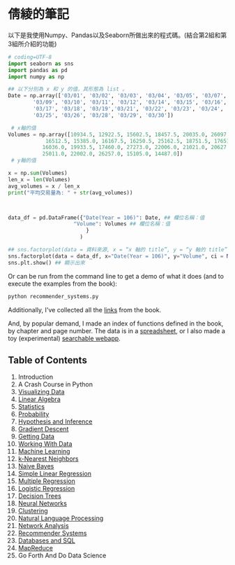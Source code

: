 倩綾的筆記
=========================

以下是我使用Numpy、Pandas以及Seaborn所做出來的程式碼。(結合第2組和第3組所介紹的功能)

```python
# coding=UTF-8
import seaborn as sns
import pandas as pd
import numpy as np

## 以下分別為 x 和 y 的值，其形態為 list 。
Date = np.array(['03/01', '03/02', '03/03', '03/04', '03/05', '03/07', '03/08',
        '03/09', '03/10', '03/11', '03/12', '03/14', '03/15', '03/16',
        '03/17', '03/18', '03/19','03/21', '03/22', '03/23', '03/24',
        '03/25', '03/26', '03/28', '03/29', '03/30'])

 # x軸的值
Volumes = np.array([10934.5, 12922.5, 15602.5, 18457.5, 20035.0, 26097.5,  20104.0,
            16512.5, 15385.0, 16167.5, 16250.5, 25162.5, 18751.5, 17651.0,
           16036.0, 19933.5, 17460.0, 27273.0, 22006.0, 21021.0, 20627.0,
           25011.0, 22002.0, 26257.0, 15105.0, 14487.0])
 # y軸的值

x = np.sum(Volumes)
len_x = len(Volumes)
avg_volumes = x / len_x
print("平均交易量為: " + str(avg_volumes))



data_df = pd.DataFrame({"Date(Year = 106)": Date, ## 欄位名稱：值
                     "Volume": Volumes ## 欄位名稱：值
                         }
                       )

## sns.factorplot(data = 資料來源, x = “x 軸的 title”, y = “y 軸的 title”)
sns.factorplot(data = data_df, x="Date(Year = 106)", y="Volume", ci = None)
sns.plt.show() ## 顯示出來


```
  
Or can be run from the command line to get a demo of what it does (and to execute the examples from the book):

```bat
python recommender_systems.py
```  

Additionally, I've collected all the [links](https://github.com/joelgrus/data-science-from-scratch/blob/master/links.md) from the book.

And, by popular demand, I made an index of functions defined in the book, by chapter and page number. 
The data is in a [spreadsheet](https://docs.google.com/spreadsheets/d/1mjGp94ehfxWOEaAFJsPiHqIeOioPH1vN1PdOE6v1az8/edit?usp=sharing), or I also made a toy (experimental) [searchable webapp](http://joelgrus.com/experiments/function-index/).

## Table of Contents

1. Introduction
2. A Crash Course in Python
3. [Visualizing Data](https://github.com/joelgrus/data-science-from-scratch/blob/master/code/visualizing_data.py)
4. [Linear Algebra](https://github.com/joelgrus/data-science-from-scratch/blob/master/code/linear_algebra.py)
5. [Statistics](https://github.com/joelgrus/data-science-from-scratch/blob/master/code/statistics.py)
6. [Probability](https://github.com/joelgrus/data-science-from-scratch/blob/master/code/probability.py)
7. [Hypothesis and Inference](https://github.com/joelgrus/data-science-from-scratch/blob/master/code/hypothesis_and_inference.py)
8. [Gradient Descent](https://github.com/joelgrus/data-science-from-scratch/blob/master/code/gradient_descent.py)
9. [Getting Data](https://github.com/joelgrus/data-science-from-scratch/blob/master/code/getting_data.py)
10. [Working With Data](https://github.com/joelgrus/data-science-from-scratch/blob/master/code/working_with_data.py)
11. [Machine Learning](https://github.com/joelgrus/data-science-from-scratch/blob/master/code/machine_learning.py)
12. [k-Nearest Neighbors](https://github.com/joelgrus/data-science-from-scratch/blob/master/code/nearest_neighbors.py)
13. [Naive Bayes](https://github.com/joelgrus/data-science-from-scratch/blob/master/code/naive_bayes.py)
14. [Simple Linear Regression](https://github.com/joelgrus/data-science-from-scratch/blob/master/code/simple_linear_regression.py)
15. [Multiple Regression](https://github.com/joelgrus/data-science-from-scratch/blob/master/code/multiple_regression.py)
16. [Logistic Regression](https://github.com/joelgrus/data-science-from-scratch/blob/master/code/logistic_regression.py)
17. [Decision Trees](https://github.com/joelgrus/data-science-from-scratch/blob/master/code/decision_trees.py)
18. [Neural Networks](https://github.com/joelgrus/data-science-from-scratch/blob/master/code/neural_networks.py)
19. [Clustering](https://github.com/joelgrus/data-science-from-scratch/blob/master/code/clustering.py)
20. [Natural Language Processing](https://github.com/joelgrus/data-science-from-scratch/blob/master/code/natural_language_processing.py)
21. [Network Analysis](https://github.com/joelgrus/data-science-from-scratch/blob/master/code/network_analysis.py)
22. [Recommender Systems](https://github.com/joelgrus/data-science-from-scratch/blob/master/code/recommender_systems.py)
23. [Databases and SQL](https://github.com/joelgrus/data-science-from-scratch/blob/master/code/databases.py)
24. [MapReduce](https://github.com/joelgrus/data-science-from-scratch/blob/master/code/mapreduce.py)
25. Go Forth And Do Data Science
